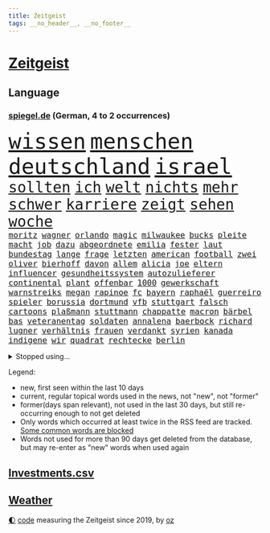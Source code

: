 ```yaml
---
title: Zeitgeist
tags: __no_header__, __no_footer__
---
```


# [Zeitgeist](https://oliz.io/zeitgeist/)

## Language

<h3><a href="https://www.spiegel.de" target="_blank">spiegel.de</a> (German, 4 to 2 occurrences)</h3>
<p style="font-family:monospace">
<span style="font-size:32pt"><a href="news_links.html#wissen" class="current">wissen</a></span>
<span style="font-size:32pt"><a href="news_links.html#menschen" class="current">menschen</a></span>
<span style="font-size:32pt"><a href="news_links.html#deutschland" class="current">deutschland</a></span>
<span style="font-size:32pt"><a href="news_links.html#israel" class="current">israel</a></span>
<br>
<span style="font-size:22pt"><a href="news_links.html#sollten" class="current">sollten</a></span>
<span style="font-size:22pt"><a href="news_links.html#ich" class="current">ich</a></span>
<span style="font-size:22pt"><a href="news_links.html#welt" class="current">welt</a></span>
<span style="font-size:22pt"><a href="news_links.html#nichts" class="current">nichts</a></span>
<span style="font-size:22pt"><a href="news_links.html#mehr" class="current">mehr</a></span>
<span style="font-size:22pt"><a href="news_links.html#schwer" class="current">schwer</a></span>
<span style="font-size:22pt"><a href="news_links.html#karriere" class="current">karriere</a></span>
<span style="font-size:22pt"><a href="news_links.html#zeigt" class="current">zeigt</a></span>
<span style="font-size:22pt"><a href="news_links.html#sehen" class="current">sehen</a></span>
<span style="font-size:22pt"><a href="news_links.html#woche" class="current">woche</a></span>
<br>
<span style="font-size:12pt"><a href="news_links.html#moritz" class="current">moritz</a></span>
<span style="font-size:12pt"><a href="news_links.html#wagner" class="current">wagner</a></span>
<span style="font-size:12pt"><a href="news_links.html#orlando" class="current">orlando</a></span>
<span style="font-size:12pt"><a href="news_links.html#magic" class="new">magic</a></span>
<span style="font-size:12pt"><a href="news_links.html#milwaukee" class="current">milwaukee</a></span>
<span style="font-size:12pt"><a href="news_links.html#bucks" class="current">bucks</a></span>
<span style="font-size:12pt"><a href="news_links.html#pleite" class="current">pleite</a></span>
<span style="font-size:12pt"><a href="news_links.html#macht" class="current">macht</a></span>
<span style="font-size:12pt"><a href="news_links.html#job" class="current">job</a></span>
<span style="font-size:12pt"><a href="news_links.html#dazu" class="current">dazu</a></span>
<span style="font-size:12pt"><a href="news_links.html#abgeordnete" class="current">abgeordnete</a></span>
<span style="font-size:12pt"><a href="news_links.html#emilia" class="new">emilia</a></span>
<span style="font-size:12pt"><a href="news_links.html#fester" class="current">fester</a></span>
<span style="font-size:12pt"><a href="news_links.html#laut" class="current">laut</a></span>
<span style="font-size:12pt"><a href="news_links.html#bundestag" class="current">bundestag</a></span>
<span style="font-size:12pt"><a href="news_links.html#lange" class="current">lange</a></span>
<span style="font-size:12pt"><a href="news_links.html#frage" class="current">frage</a></span>
<span style="font-size:12pt"><a href="news_links.html#letzten" class="current">letzten</a></span>
<span style="font-size:12pt"><a href="news_links.html#american" class="current">american</a></span>
<span style="font-size:12pt"><a href="news_links.html#football" class="current">football</a></span>
<span style="font-size:12pt"><a href="news_links.html#zwei" class="current">zwei</a></span>
<span style="font-size:12pt"><a href="news_links.html#oliver" class="current">oliver</a></span>
<span style="font-size:12pt"><a href="news_links.html#bierhoff" class="current">bierhoff</a></span>
<span style="font-size:12pt"><a href="news_links.html#davon" class="current">davon</a></span>
<span style="font-size:12pt"><a href="news_links.html#allem" class="current">allem</a></span>
<span style="font-size:12pt"><a href="news_links.html#alicia" class="new">alicia</a></span>
<span style="font-size:12pt"><a href="news_links.html#joe" class="current">joe</a></span>
<span style="font-size:12pt"><a href="news_links.html#eltern" class="current">eltern</a></span>
<span style="font-size:12pt"><a href="news_links.html#influencer" class="current">influencer</a></span>
<span style="font-size:12pt"><a href="news_links.html#gesundheitssystem" class="current">gesundheitssystem</a></span>
<span style="font-size:12pt"><a href="news_links.html#autozulieferer" class="current">autozulieferer</a></span>
<span style="font-size:12pt"><a href="news_links.html#continental" class="current">continental</a></span>
<span style="font-size:12pt"><a href="news_links.html#plant" class="current">plant</a></span>
<span style="font-size:12pt"><a href="news_links.html#offenbar" class="current">offenbar</a></span>
<span style="font-size:12pt"><a href="news_links.html#1000" class="current">1000</a></span>
<span style="font-size:12pt"><a href="news_links.html#gewerkschaft" class="current">gewerkschaft</a></span>
<span style="font-size:12pt"><a href="news_links.html#warnstreiks" class="current">warnstreiks</a></span>
<span style="font-size:12pt"><a href="news_links.html#megan" class="current">megan</a></span>
<span style="font-size:12pt"><a href="news_links.html#rapinoe" class="current">rapinoe</a></span>
<span style="font-size:12pt"><a href="news_links.html#fc" class="current">fc</a></span>
<span style="font-size:12pt"><a href="news_links.html#bayern" class="current">bayern</a></span>
<span style="font-size:12pt"><a href="news_links.html#raphaël" class="current">raphaël</a></span>
<span style="font-size:12pt"><a href="news_links.html#guerreiro" class="current">guerreiro</a></span>
<span style="font-size:12pt"><a href="news_links.html#spieler" class="current">spieler</a></span>
<span style="font-size:12pt"><a href="news_links.html#borussia" class="current">borussia</a></span>
<span style="font-size:12pt"><a href="news_links.html#dortmund" class="current">dortmund</a></span>
<span style="font-size:12pt"><a href="news_links.html#vfb" class="current">vfb</a></span>
<span style="font-size:12pt"><a href="news_links.html#stuttgart" class="current">stuttgart</a></span>
<span style="font-size:12pt"><a href="news_links.html#falsch" class="current">falsch</a></span>
<span style="font-size:12pt"><a href="news_links.html#cartoons" class="current">cartoons</a></span>
<span style="font-size:12pt"><a href="news_links.html#plaßmann" class="current">plaßmann</a></span>
<span style="font-size:12pt"><a href="news_links.html#stuttmann" class="current">stuttmann</a></span>
<span style="font-size:12pt"><a href="news_links.html#chappatte" class="current">chappatte</a></span>
<span style="font-size:12pt"><a href="news_links.html#macron" class="current">macron</a></span>
<span style="font-size:12pt"><a href="news_links.html#bärbel" class="current">bärbel</a></span>
<span style="font-size:12pt"><a href="news_links.html#bas" class="current">bas</a></span>
<span style="font-size:12pt"><a href="news_links.html#veteranentag" class="current">veteranentag</a></span>
<span style="font-size:12pt"><a href="news_links.html#soldaten" class="current">soldaten</a></span>
<span style="font-size:12pt"><a href="news_links.html#annalena" class="current">annalena</a></span>
<span style="font-size:12pt"><a href="news_links.html#baerbock" class="current">baerbock</a></span>
<span style="font-size:12pt"><a href="news_links.html#richard" class="current">richard</a></span>
<span style="font-size:12pt"><a href="news_links.html#lugner" class="new">lugner</a></span>
<span style="font-size:12pt"><a href="news_links.html#verhältnis" class="current">verhältnis</a></span>
<span style="font-size:12pt"><a href="news_links.html#frauen" class="current">frauen</a></span>
<span style="font-size:12pt"><a href="news_links.html#verdankt" class="current">verdankt</a></span>
<span style="font-size:12pt"><a href="news_links.html#syrien" class="current">syrien</a></span>
<span style="font-size:12pt"><a href="news_links.html#kanada" class="current">kanada</a></span>
<span style="font-size:12pt"><a href="news_links.html#indigene" class="current">indigene</a></span>
<span style="font-size:12pt"><a href="news_links.html#wir" class="current">wir</a></span>
<span style="font-size:12pt"><a href="news_links.html#quadrat" class="current">quadrat</a></span>
<span style="font-size:12pt"><a href="news_links.html#rechtecke" class="new">rechtecke</a></span>
<span style="font-size:12pt"><a href="news_links.html#berlin" class="current">berlin</a></span>
</p>
<details>
<summary>Stopped using...</summary>
<p class="former" style="font-size:12pt">
mittelmeer(1117) einiges(1116) widerspricht(1116) aufgeben(1115) bemüht(1115) bessere(1115) erfahren(1115) 22(1114) bayerische(1114) bidens(1114) diskutieren(1114) egal(1114) richten(1114) verändert(1114) entdeckte(1113) sicherheitsbehörden(1113) szenen(1113) tiefe(1113) wochenende(1113) überlebt(1113) elfmeter(1112) führende(1112) kassiert(1112) spdpolitiker(1112) weltweite(1112) zurzeit(1112) amerikaner(1111) beteiligten(1111) boot(1111) bundesland(1111) einzelne(1111) englische(1111) erfasst(1111) preisen(1111) soziale(1111) verlässt(1111) wechseln(1111) 37(1110) alternativen(1110) angeblichen(1110) büros(1110) gestohlen(1110) jan(1110) kollaps(1110) künftigen(1110) mai(1110) mannes(1110) maß(1110) verraten(1110) zahlung(1110) baby(1109) islamischer(1109) schwierigkeiten(1109) verlegt(1109) verpflichtet(1109) flugzeug(1108) jüngeren(1108) oberbürgermeister(1108) steigende(1108) zuversicht(1108) bull(1107) größer(1107) indes(1107) red(1107) verluste(1107) vorschläge(1107) amsterdam(1106) aufregung(1106) engagement(1106) erhoben(1106) fund(1106) geholt(1106) hansi(1106) lügen(1106) netzwerk(1106) obama(1106) stimme(1106) berg(1105) erinnern(1105) jobs(1105) lebte(1105) minute(1105) schadet(1105) stets(1105) trainieren(1105) vorübergehend(1105) kämpfer(1104) neuem(1104) saarland(1104) unbedingt(1104) verboten(1104) versuchte(1104) warschau(1104) erlitt(1102) thüringen(1102) aufgehoben(1101) beiträge(1101) bürgermeisterin(1101) strafe(1101) triumph(1101) 1500(1100) jedenfalls(1100) publikum(1100) extremen(1099) fragt(1099) licht(1099) meister(1099) wälder(1098) absage(1097) feld(1097) offiziellen(1097) einnahmen(1096) stelle(1096) änderungen(1096) echten(1095) hürden(1095) verkaufen(1095) william(1094) lücke(1093) behalten(1092) mangel(1092) monats(1092) beantragt(1091) em(1091) küstenwache(1091) skeptisch(1091) anzeichen(1090) enge(1090) großem(1090) vorn(1090) tür(1089) analysiert(1087) nationalen(1087) katholischen(1086) schießen(1086) stellung(1086) enorme(1085) fortsetzung(1085) prognose(1085) rang(1084) ökonomen(1084) hilfen(1083) ausrüstung(1082) sportler(1082) zeigten(1080) verständnis(1078) stürzen(1076) kindheit(1074) vorläufig(1069) geblieben(1068) kandidatur(1068) türen(1068) empfangen(1067) verpasste(1067) herausforderungen(1065) ära(1061) foto(1060) grüner(1060) armen(1056) extremwetter(988) karriereende(988) belästigung(980) skandale(978) 4000(963) politikern(942) mitverantwortlich(923) stoltenberg(918) unfälle(899) tennisstar(875) tricks(862) schwäche(861) seither(857) arte(852) ausnahme(851) lebensmitteln(850) anführer(849) rereportage(848) bauern(846) bundesrat(833) technischen(823) las(822) vegas(822) polnischen(810) kameras(808) kuriose(804) übertragen(790) gewohnt(788) börsen(787) world(782) fifa(771) gleichen(766) worum(760) games(755) medwedew(750) krankenkassen(748) älteste(745) wichtiges(743) siebten(742) eingeführt(741) 41(729) spürbar(729) studenten(726) stadtteil(715) gerne(700) museen(700) zustande(694) piloten(691) lehrerinnen(688) kompromiss(682) temperaturen(682) oligarchen(673) heikel(666) ersatz(665) fördern(663) kahn(654) geplatzt(650) erneuert(642) streiken(642) herausgefunden(629) 49(627) aufhören(624) brüder(622) transparenz(618) ordnet(616) dreharbeiten(604) gestärkt(603) schildern(601) erneuerbare(596) spiegelbildungsnewsletter(595) stoff(589) arbeitsbedingungen(588) russlandukrainekrieg(586) günstige(576) indem(569) niedersächsischen(568) abgrund(566) ertrinken(557) zugänglich(556) zentrale(541) ankara(529) eingesperrt(522) 14jährigen(520) cannabis(518) reporterin(515) stockholm(513) tiefer(512) bedarf(510) grundschule(505) jimmy(499) panne(498) künstlichen(495) grün(491) valley(488) partnerin(487) geste(484) braun(474) namens(473) usrepublikaner(473) 27jährige(471) legal(463) scheiterten(461) verleihung(461) funktion(456) abitur(452) zivile(452) scheiden(447) mithalten(445) ron(445) wünsche(436) rot(425) farben(424) gewässer(423) tobias(423) biografie(421) jackson(419) nackt(419) russlandukrainenews(418) tagelang(418) atlantik(413) erzielte(413) verfassungsgericht(413) umgebung(411) bewusstlos(408) historisches(404) sechsten(402) krankenkasse(400) sensible(396) rückblick(394) quer(392) erleichtern(391) zimmer(391) überraschenden(387) abwahl(386) staatsanwalt(385) abgestimmt(384) 300000(383) steven(383) männliche(382) beobachtungen(381) entführen(381) freundschaft(380) zweifeln(377) 23jährige(372) gefangenen(372) deuten(371) forscht(371) alice(367) titanic(363) höchst(360) tottenham(356) abgeben(355) aufsichtsrat(352) ulm(352) billigt(349) häufigsten(349) jets(349) flugabwehr(345) johnny(341) meisterschaft(340) böhmermann(339) süß(336) überlebende(336) finanzaufsicht(335) verdoppeln(335) abwehr(332) airbus(332) route(331) serbische(331) 1991(327) saarlouis(327) apotheken(326) segler(324) überprüfen(324) legten(323) reisende(322) bafin(320) erheben(318) wahren(318) wirklichkeit(318) supermarkt(317) 2009(315) kandidieren(314) abgewiesen(313) getränke(311) internationalem(311) legendäre(311) tauchte(311) verbündete(308) abhilfe(307) spiegelredakteur(304) polizeigewalt(302) genehmigungen(297) transparent(295) boom(294) ressourcen(293) plätze(292) hinkt(291) ansicht(290) christdemokraten(290) denkbar(288) komplizierten(288) meiste(288) solcher(288) botschafterin(283) elektrische(283) geldbuße(283) heiligen(281) pferd(280) 250000(279) bildungsministerium(278) jason(278) begeistern(276) geschäftsmann(276) wettlauf(275) 33jährige(273) leon(273) anderson(271) metropolen(270) abheben(269) getragen(269) nordamerika(268) erneuter(265) jubelt(265) bremst(264) bundesweiten(263) berge(261) geständnis(260) unruhe(259) juventus(258) aufbauen(257) bär(257) generäle(257) gesetzlichen(255) usbürger(255) gramm(254) weh(253) achtsamkeit(252) erforschen(252) ajax(250) green(250) ingolstadt(249) panik(249) 150000(248) reisten(248) 51(247) marius(247) nachbarschaft(247) offizier(246) geschnappt(243) nordstreampipelines(242) simone(242) spiegelrecherchen(242) moskauer(240) entschlossen(236) studiert(235) teufel(235) diesjährigen(234) athletinnen(233) spitzenkandidat(231) gejagt(230) kassen(230) ernsten(229) geklaut(229) vermutung(229) territorium(228) betreiben(225) norditalien(225) 40jähriger(223) frisst(222) bier(221) downing(221) dürren(218) beleg(217) vereinte(217) genaue(216) hauseigentümer(216) kippen(216) vergiftung(216) mannheim(215) naiv(214) leck(212) 2027(209) jonas(208) radsport(208) bahnreisende(207) arten(205) ergibt(205) höhenflug(204) erdöl(203) exparteichef(203) fluggesellschaften(203) rohstoff(203) daniil(202) holland(202) tätern(202) italiener(200) vision(199) dreh(198) östlichen(197) singapur(196) nils(194) weicht(194) abgewendet(191) innovationen(191) ausbreiten(190) award(190) solaranlagen(190) vertagt(190) hoeneß(189) bekämpfung(188) depp(188) inter(188) auszubildende(187) samuel(187) feierlichkeiten(186) hexenjagd(186) beine(185) blutigen(185) konkret(185) usbehörden(185) renommierter(184) keinerlei(183) breit(182) forscherin(182) turin(182) erforscht(181) kanadische(181) luxus(181) mittelschicht(181) aufarbeiten(180) jagen(180) sudan(177) blau(176) buchen(176) vergeltung(176) erging(175) katrin(175) 97(174) zulässig(174) uli(171) 13jähriger(170) fabian(170) rad(170) feministinnen(169) lied(169) stöhnen(169) bescheren(168) traurige(168) biles(165) 260(164) eingesammelt(164) landtagswahlen(164) louis(164) substanzen(164) gewissheit(163) minutenlang(163) vorgenommen(163) weidel(163) beschleunigen(162) weltwetterorganisation(162) haiti(161) brüsseler(160) übersehen(160) betreibern(159) heilige(158) fünfjähriger(156) ios(156) opernsängerin(156) schätzen(156) vietnam(155) exekutiert(154) schiffen(154) skandieren(154) mehreinnahmen(153) schwimmkurs(153) yeboah(153) landtagswahlkampf(152) uskapitol(152) buchstäblich(151) vi(151) überwachen(151) etabliert(150) gehandelt(150) motivieren(150) terroristischen(150) watch(150) kennzeichen(149) beruft(148) matteo(148) aufheben(147) cartoonisten(147) endrunde(147) fußfessel(147) scarlett(146) spielerin(146) bildschirme(145) höchstens(145) länderspiel(145) englands(144) stadtverwaltung(144) qualifiziert(143) dortige(142) kalter(142) lukas(142) conference(141) dietmar(141) kopenhagen(141) uruguay(141) gleichstellung(140) verweis(140) familienvater(139) henry(139) kategorie(139) ngos(138) saudische(137) gabriel(136) rumort(136) cavendish(135) drummer(135) mauer(134) schlechteste(134) primož(133) roglič(133) saftig(133) sanieren(133) verwehrt(133) überdurchschnittlich(133) überführen(133) beschäftigung(132) profitierten(132) rammstein(132) unfallort(132) lösbar(131) rammsteinfrontmann(131) ungefähr(131) inferno(130) lieb(130) überprüft(130) abpfiff(129) aleksandar(129) schmerz(129) bundestagsabgeordnete(128) thore(128) unionspolitiker(128) entsorgt(127) häusern(127) prominent(127) sánchez(127) 145(126) traumtor(126) wiesen(126) steve(125) taurus(125) ted(125) umzusetzen(125) cruz(124) lindemanns(124) milan(124) bemerkbar(122) bunter(122) spotify(122) vernetzen(122) quellen(121) spaghetti(121) wissenschaftlerinnen(121) besessen(120) chemie(120) gasversorgung(120) netzentgelte(120) schadens(120) ukrainerin(120) rechtsaußenpartei(119) sprang(119) toxischen(119) progressiv(118) wirecard(117) schlichten(116) übertrieben(116) bruni(115) börsengang(115) entsprechend(115) klappte(114) nordosten(114) rundfunk(114) schlüssel(114) seenot(114) terrormiliz(114) trends(114) zustellung(114) beitreten(113) 30jähriger(112) geeignet(112) locker(111) csuchef(110) fressen(109) militäroperation(109) norweger(109) clemens(107) klischees(106) limit(106) cduchefs(105) cockpit(105) prügelei(105) agnieszka(104) blumen(104) supermärkte(104) zäsur(104) revolte(102) buffet(101) gerichts(101) gewinnerin(101) hacken(101) kühlen(101) afderfolge(100) mdr(100) therapie(100) verbreitung(100) aufzustellen(99) diabetes(99) entgelte(99) journalistin(99) m(99) militärisch(99) negativen(99) verstrickt(99) einstufen(98) energiepreisen(98) vingegaard(98) anwesen(97) becken(97) jagt(96) zollbeamte(96) kambodscha(95) komisch(95) selenskyjs(95) dominanz(94) haftet(94) jenaer(94) julia(94) mobilfunk(94) sparpläne(94) verkraften(94) geplündert(93) glamour(93) hunter(93) kooperiert(93) anlaufstelle(92) mclaren(92) toursieger(92) afdchefin(91) fahrenden(91) filiale(91) gerichtsverfahren(91) lernten(91) verpflichtend(91) aushalten(90) behrens(90) einsatzbereit(90) höchstwerte(90) rottachegern(90) unglücksursache(90) unsicherheit(90) verstappens(90) ausbeutung(89) häfen(89) kleintransporter(89) sündenfall(89) tierfotos(89) umkehren(89) angefangen(88) braunbärin(88) dahinterstecken(88) jungs(88) luftverkehr(88) messis(88) sechsstellige(88) sicherheitsgarantien(88) exxonmobil(87) grundsätzliches(87) kluger(87) milliardenschweres(87) sicherheitskräften(87) umging(87) emden(86) emder(86) expertinnen(86) krisentreffen(86) nationalfeiertag(86) ussenatoren(86) woidke(86) überweisen(86) angreift(85) ehrenpräsident(85) führungswechsel(85) gesetzlich(85) pyrotechnik(85) sterne(85) tragisches(85) wmgold(85) gebissen(84) lautes(83) scheu(83) schraubt(83) gestoppter(82) lutz(82) netanyahus(82) town(82) erzkonservativen(81) friedliche(81) gene(81) hilferuf(81) fußballgeschichte(80) bono(79) hinabgestürzt(79) männlichkeit(79) prävention(79) schmerzensgeld(79) beispiellose(78) gersbeck(78) musikfestival(78) paraguay(78) trainingslager(78) afc(77) ernten(77) pds(77) terroranschlag(77) thailändischen(77) wirecardprozess(77) abziehen(76) einfrieren(76) fahrverbot(76) gesteigert(76) kriegsgefangene(76) startelf(76) wohngebäuden(76) 350(75) hunden(75) hühnern(75) mau(75) nationales(75) pragmatische(75) torwart(75) betreuen(74) dfbteams(74) reinen(74) verweigerten(74) videotagebuch(74) wunderbarer(74) fabelzeit(73) flugabwehrsysteme(73) geldes(73) klubpräsident(73) lady(73) morawiecki(73) usrapper(73) zusammenarbeitet(73) 18jährigen(72) amber(72) heard(72) heimliche(72) puppen(72) vielversprechende(72) voigt(72) zwiebeln(72) 00(71) feijóo(71) kapitol(71) stemmt(71) widersprüchliche(71) austria(70) eh(70) energiekonzerne(70) followern(70) hotspur(70) inside(70) kehrten(70) smartphonesucht(70) wettstreit(70) zaubert(70) zähen(70) betrieben(69) kolportiert(69) volkswirtschaft(69) erdtrabanten(68) herstellung(68) mary(68) reutlingen(68) räder(68) abbild(67) gegenmodell(67) maier(67) parteiausschluss(67) riesiges(67) verglich(67) bayernwahl(66) bester(66) bochums(66) karibikstaat(66) knausern(66) krimi(66) nickel(66) sicherheitsrat(66) tiefstand(66) beschießt(65) bevorsteht(65) express(65) golfplätze(65) mager(65) moscheen(65) negative(65) packungen(65) sichergestellt(65) tickt(65) videobeweis(65) bestürzt(64) mysteriösen(64) nfllegende(64) raumfahrer(64) schrecklich(64) öffentlicher(64) auftragsplus(63) besorgniserregenden(63) erträumt(63) resistent(63) starspieler(63) wirbel(63) fitch(62) höhen(62) katastrophenschutz(62) kaufhauses(62) klimaschädliche(62) patientinnen(62) pierre(62) drogenmafia(61) fettleibigkeit(61) geraumer(61) luxusautos(61) meereis(61) südpol(61) unten(61) exorzist(60) friedkin(60) taurusmarschflugkörper(60) andauern(59) dasselbe(59) oppositionsführerin(59) weltranglistenersten(59) year(59) alternativer(58) beispiellosen(58) michelle(58) roter(58) steuersenkungen(58) trinkwasserversorgung(58) versicherten(58) afdchef(57) ausgeraubt(57) automatischen(57) country(57) garden(57) immobilienunternehmen(57) latenightshow(57) toryregierung(57) verzehren(57) bundesfinanzministerium(56) dmytro(56) eiffelturm(56) einigkeit(56) jon(56) rennfahrer(56) schlugen(56) verhängen(56) boateng(55) gefälschte(55) saudiarabiens(55) spanischer(55) ähnelt(55) überwachungskamera(55) eingreiftruppe(54) fraktionschefs(54) hang(54) jameswebbteleskops(54) versicherte(54) arrow(53) berger(53) hühner(53) schmälern(53) sperma(53) staffordshire(53) teilten(53) terrier(53) wohnort(53) feste(52) fünfjährige(52) jugendorganisation(52) jurca(52) knacken(52) konstellation(52) medaillen(52) sportlerinnen(52) 650(51) abgesetzt(51) fat(51) früherkennung(51) indiz(51) typisch(51) gondel(50) militärfahrzeuge(50) opferzahlen(50) rumänische(50) rückgänge(50) tabellenspitze(50) walmart(50) weigerte(50) bundesligaspiel(49) häufige(49) rätselhafte(49) türmer(49) ultrakurzen(49) weiblichen(49) aufwärtstrend(48) reuschenbach(48) sigmar(48) weitet(48) aquadom(47) drosten(47) entdeckten(47) rekordeinnahmen(47) zentral(47) felipe(46) lenken(46) vorzugehen(46) wissenschaftlern(46) bremerhaven(45) schneemangel(45) soziales(45) 28jährigen(44) inakzeptabel(44) merkwürdige(44) starren(44) muslimische(43) nummernschilder(43) aiwangers(42) berichteten(42) boxenstopp(42) einfahren(42) evenepoel(42) flugblatt(42) remco(42) umweltorganisation(42) verworfen(42) weltmeistertitel(42) boeing(41) breaking(41) entlohnt(41) gedanke(41) klaas(41) szenario(41) turnen(41) a100(40) aleksander(40) atomkraftwerke(40) eröffneten(40) klimaschädliches(40) letztere(40) syriens(40) syrischen(40) uefapräsident(40) čeferin(40) afdfraktion(39) dröge(39) spareinlagen(39) aufhört(38) gastronomie(38) jumbo(38) parteifreundin(38) scherz(38) sophie(38) vizeregierungschef(38) fiskus(37) gereizt(37) margaritaville(37) simple(37) ungeduldig(37) afdstadtrat(36) estlands(36) home(36) peinliche(36) pflichtsieg(36) wovor(36) alkoholfreie(35) denguefieber(35) geschehnissen(35) grundstück(35) harsche(35) preisverfall(35) reinhold(35) erzeugt(34) leroy(34) noten(34) preisverleihung(33) a7(32) abrechnen(32) bordeaux(32) castingsystem(32) heimisch(32) kontrolleure(32) meldung(32) perfides(32) raketeneinschläge(32) vorgängern(32) übernahm(32) charlie(31) folgenschweren(31) schnelles(31) versöhnlicher(31) augenscheinlich(30) flugabwehrsystem(30) gerd(30) klimagipfel(30) landebahn(30) momenten(30) schwerter(30) trefferquote(30) volksbanken(30) überraschen(30) bloßen(29) bundestagspräsidium(29) diamonds(29) dreifacher(29) gaal(29) geheiratet(29) grafische(29) hackney(29) kurdische(29) pkk(29) shows(29) verbracht(29) versunken(29) bergkarabachkonflikt(28) jumbovisma(28) linkenpolitiker(28) oppositionspolitiker(28) profiteure(28) umtreibt(28) arbeiterpartei(27) hunters(27) konzentriert(27) kräftiger(27) pedo(27) verheiratet(27) bankrott(26) border(26) boss(26) dokumentation(26) gewaltigen(26) gezielten(26) landstriche(26) verwirrter(26) westdeutschland(26) arbeitsumfeld(25) engpässe(25) maghrebstaaten(25) pädosexuelle(25) voralpen(25) kurzfristige(24) sinnlose(24) spiegelleser(24) toursieg(24) besetztes(23) busunfall(23) entzug(23) fjord(23) flicks(23) goldenes(23) grenzregion(23) hybris(23) probealarm(23) röhre(23) schultern(23) strafgerichtshof(23) zuwanderer(23) 43(22) 54jähriger(22) bubble(22) durchkreuzen(22) lecken(22) affären(21) gelähmt(21) mittrainieren(21) sonnen(21) 2003(20) doerry(20) entbrannt(20) eriwan(20) frauenquote(20) hummels(20) mats(20) mobilfunknetze(20) veröffentlichung(20) zähler(20) feierlaune(19) gehöre(19) musikerin(19) socialmedianutzer(19) zukommt(19) coolste(18) weltstadt(18) brandstifter(17) irreführung(17) messner(17) schauspielerpaar(17) schert(17) stücke(17) eberhard(16) eukommissar(16) geschehe(16) jurgalski(16) strukturen(16) techkonzerne(16) umfragewerte(16) ceo(15) eliud(15) jérôme(15) kipchoge(15) klarheit(15) lenkt(15) stevens(15) sufjan(15) volkes(15) wartelisten(15) ddr(14) flüchtig(14) furcht(14) herfried(14) jameswebbteleskop(14) lieblingsprojekt(14) münkler(14) pflegte(14) rotterdam(14) ruhig(14) ungeschlagene(14) alijew(13) aserbaidschans(13) formel1weltmeister(13) gewünschten(13) parken(13) rauchwolken(13) selbsternannte(13) zenit(13) berlinmarathon(12) einberufen(12) formhoch(12) bandenkriminalität(11) behoben(11) böse(11) commerzbank(11) großraum(11) itausfall(11) mccarthy(11) philippinische(11) popkultur(11) verordnet(11) zusammenschluss(11)
</p>
</details>
<p>Legend:
<ul>
<li><span class="new">new</span>, first seen within the last 10 days</li>
<li><span class="current">current</span>, regular topical words used in the news, not "new", not "former"</li>
<li><span class="former">former(days span relevant)</span>, not used in the last 30 days, but still re-occurring enough to not get deleted</li>
<li>Only words which occurred at least twice in the RSS feed are tracked. <a href="language/filters.py">Some common words are blocked</a></li>
<li>Words not used for more than 90 days get deleted from the database, but may re-enter as "new" words when used again</li>
</ul>
</p>

## [Investments](investments.html)[.csv](investments.csv)

## [Weather](weather.html)

<footer>
<a href="javascript:toggleTheme()" class="nav">🌓</a>
<a href="https://github.com/ooz/zeitgeist">code</a> measuring the Zeitgeist since 2019, by <a href="https://oliz.io">oz</a>
</footer>
